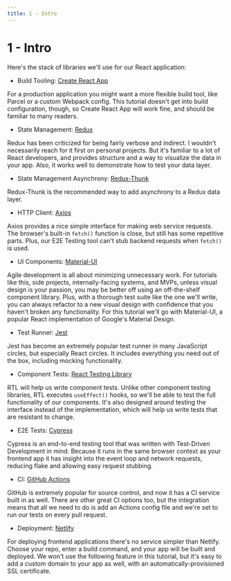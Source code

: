 ```yaml
---
title: 1 - Intro
---
```


# 1 - Intro

Here's the stack of libraries we'll use for our React application:

* Build Tooling: [Create React App][create-react-app]

For a production application you might want a more flexible build tool, like Parcel or a custom Webpack config. This tutorial doesn't get into build configuration, though, so Create React App will work fine, and should be familiar to many readers.

* State Management: [Redux][redux]

Redux has been criticized for being fairly verbose and indirect. I wouldn't necessarily reach for it first on personal projects. But it's familiar to a lot of React developers, and provides structure and a way to visualize the data in your app. Also, it works well to demonstrate how to test your data layer.

* State Management Asynchrony: [Redux-Thunk][redux-thunk]

Redux-Thunk is the recommended way to add asynchrony to a Redux data layer.

* HTTP Client: [Axios][axios]

Axios provides a nice simple interface for making web service requests. The browser's built-in `fetch()` function is close, but still has some repetitive parts. Plus, our E2E Testing tool can't stub backend requests when `fetch()` is used.

* UI Components: [Material-UI][material-ui]

Agile development is all about minimizing unnecessary work. For tutorials like this, side projects, internally-facing systems, and MVPs, unless visual design is your passion, you may be better off using an off-the-shelf component library. Plus, with a thorough test suite like the one we'll write, you can always refactor to a new visual design with confidence that you haven't broken any functionality. For this tutorial we'll go with Material-UI, a popular React implementation of Google's Material Design.

* Test Runner: [Jest]

Jest has become an extremely popular test runner in many JavaScript circles, but especially React circles. It includes everything you need out of the box, including mocking functionality.

* Component Tests: [React Testing Library][react-testing-library]

RTL will help us write component tests. Unlike other component testing libraries, RTL executes `useEffect()` hooks, so we'll be able to test the full functionality of our components. It's also designed around testing the interface instead of the implementation, which will help us write tests that are resistant to change.

* E2E Tests: [Cypress][cypress]

Cypress is an end-to-end testing tool that was written with Test-Driven Development in mind. Because it runs in the same browser context as your frontend app it has insight into the event loop and network requests, reducing flake and allowing easy request stubbing.

* CI: [GitHub Actions][github-actions]

GitHub is extremely popular for source control, and now it has a CI service built in as well. There are other great CI options too, but the integration means that all we need to do is add an Actions config file and we're set to run our tests on every pull request.

* Deployment: [Netlify][netlify]

For deploying frontend applications there's no service simpler than Netlify. Choose your repo, enter a build command, and your app will be built and deployed. We won't use the following feature in this tutorial, but it's easy to add a custom domain to your app as well, with an automatically-provisioned SSL certificate.

[axios]: https://github.com/axios/axios
[create-react-app]: https://create-react-app.dev/
[cypress]: https://www.cypress.io/
[github-actions]: https://github.com/features/actions
[jest]: https://jestjs.io/
[material-ui]: https://material-ui.com/
[netlify]: https://www.netlify.com/
[react-testing-library]: https://testing-library.com/react
[redux]: https://redux.js.org/
[redux-thunk]: https://github.com/reduxjs/redux-thunk
